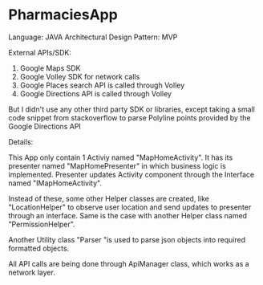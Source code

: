# PharmaciesApp
Language: JAVA
Architectural Design Pattern: MVP

External APIs/SDK:
1. Google Maps SDK 
2. Google Volley SDK for network calls
3. Google Places search API is called through Volley
4. Google Directions API is called through Volley

But I didn't use any other third party SDK or libraries, except taking a small code snippet from stackoverflow to parse Polyline points provided by the Google Directions API


Details:

This App only contain 1 Activiy named "MapHomeActivity". It has its presenter named "MapHomePresenter" in which business logic is implemented. Presenter updates Activity component through the Interface named "IMapHomeActivity".

Instead of these, some other Helper classes are created, like "LocationHelper" to observe user location and send updates to presenter through an interface. Same is the case with another Helper class named "PermissionHelper".

Another Utility class "Parser "is used to parse json objects into required formatted objects.

All API calls are being done through ApiManager class, which works as a network layer.
